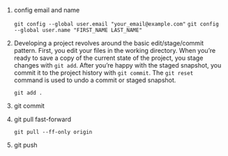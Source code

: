 1. config email and name

    `git config --global user.email "your_email@example.com"`
    `git config --global user.name "FIRST_NAME LAST_NAME"`

2. Developing a project revolves around the basic edit/stage/commit pattern. First, you edit your files in the working directory. When you’re ready to save a copy of the current state of the project, you stage changes with `git add`. After you’re happy with the staged snapshot, you commit it to the project history with `git commit`. The `git reset` command is used to undo a commit or staged snapshot.

    `git add .`

3. git commit

4. git pull fast-forward    
    
    `git pull --ff-only origin`

5. git push
